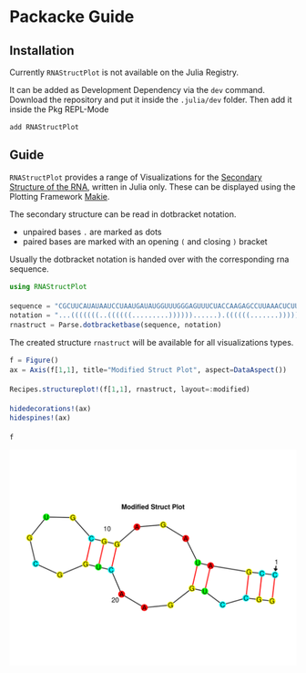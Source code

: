 # Packacke Guide

## Installation

Currently `RNAStructPlot` is not available on the Julia Registry.

It can be added as Development Dependency via the `dev` command. Download the repository and put it inside the `.julia/dev` folder. Then add it inside the Pkg REPL-Mode

```
add RNAStructPlot
```

## Guide

`RNAStructPlot` provides a range of Visualizations for the [Secondary Structure of the RNA](https://en.wikipedia.org/wiki/Nucleic_acid_secondary_structure), written in Julia only. These can be displayed using the Plotting Framework [Makie](https://docs.makie.org/stable/).

The secondary structure can be read in dotbracket notation.
- unpaired bases `.` are marked as dots
- paired bases are marked with an opening `(` and closing `)` bracket

Usually the dotbracket notation is handed over with the corresponding rna sequence.

```julia
using RNAStructPlot

sequence = "CGCUUCAUAUAAUCCUAAUGAUAUGGUUUGGGAGUUUCUACCAAGAGCCUUAAACUCUUGAUUAUGAAGUG"
notation = "...(((((((..((((((.........))))))......).((((((.......))))))..))))))..."
rnastruct = Parse.dotbracketbase(sequence, notation)
```

The created structure `rnastruct` will be available for all visualizations types.

```julia
f = Figure()
ax = Axis(f[1,1], title="Modified Struct Plot", aspect=DataAspect())

Recipes.structureplot!(f[1,1], rnastruct, layout=:modified)

hidedecorations!(ax)
hidespines!(ax)

f
```

![modified](./img/modified.png)